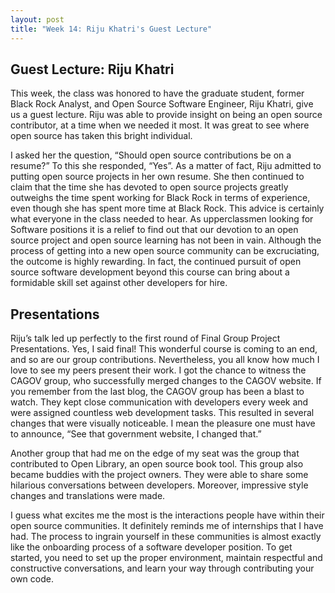 ```yaml
---
layout: post
title: "Week 14: Riju Khatri's Guest Lecture"
---
```


## Guest Lecture: Riju Khatri

This week, the class was honored to have the graduate student, former Black Rock Analyst, and Open Source Software Engineer, Riju Khatri, give us a guest lecture. Riju was able to provide insight on being an open source contributor, at a time when we needed it most. It was great to see where open source has taken this bright individual. 

I asked her the question, “Should open source contributions be on a resume?” To this she responded, “Yes”. As a matter of fact, Riju admitted to putting open source projects in her own resume. She then continued to claim that the time she has devoted to open source projects greatly outweighs the time spent working for Black Rock in terms of experience, even though she has spent more time at Black Rock. This advice is certainly what everyone in the class needed to hear. As upperclassmen looking for Software positions it is a relief to find out that our devotion to an open source project and open source learning has not been in vain. Although the process of getting into a new open source community can be excruciating, the outcome is highly rewarding. In fact, the continued pursuit of open source software development beyond this course can bring about a formidable skill set against other developers for hire. 

## Presentations

Riju’s talk led up perfectly to the first round of Final Group Project Presentations. Yes, I said final! This wonderful course is coming to an end, and so are our group contributions. Nevertheless, you all know how much I love to see my peers present their work. I got the chance to witness the CAGOV group, who successfully merged changes to the CAGOV website. If you remember from the last blog, the CAGOV group has been a blast to watch. They kept close communication with developers every week and were assigned countless web development tasks. This resulted in several changes that were visually noticeable. I mean the pleasure one must have to announce, “See that government website, I changed that.” 

Another group that had me on the edge of my seat was the group that contributed to Open Library, an open source book tool. This group also became buddies with the project owners. They were able to share some hilarious conversations between developers. Moreover, impressive style changes and translations were made.

I guess what excites me the most is the interactions people have within their open source communities. It definitely reminds me of internships that I have had. The process to ingrain yourself in these communities is almost exactly like the onboarding process of a software developer position. To get started, you need to set up the proper environment, maintain respectful and constructive conversations, and learn your way through contributing your own code.
